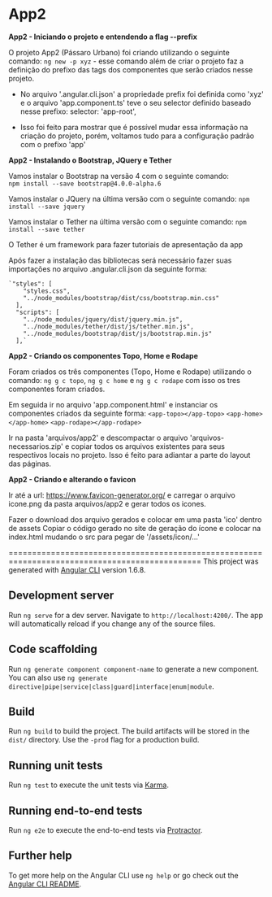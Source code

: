 # App2

**App2 - Iniciando o projeto e entendendo a flag --prefix**

O projeto App2 (Pássaro Urbano) foi criando utilizando o seguinte comando:
    `ng new -p xyz` - esse comando além de criar o projeto faz a definição
    do prefixo das tags dos componentes que serão criados nesse projeto.

   - No arquivo '.angular.cli.json' a propriedade prefix foi definida como 'xyz'
    e o arquivo 'app.component.ts' teve o seu selector definido baseado nesse 
    prefixo: selector: 'app-root',

   - Isso foi feito para mostrar que é possível mudar essa informação na criação
    do projeto, porém, voltamos tudo para a configuração padrão com o prefixo 'app'

**App2 - Instalando o Bootstrap, JQuery e Tether**

Vamos instalar o Bootstrap na versão 4 com o seguinte comando:    
    `npm install --save bootstrap@4.0.0-alpha.6`

Vamos instalar o JQuery na última versão com o seguinte comando:
    `npm install --save jquery`

Vamos instalar o Tether na última versão com o seguinte comando:
    `npm install --save tether`

   O Tether é um framework para fazer tutoriais de apresentação da app

Após fazer a instalação das bibliotecas será necessário fazer suas importações
no arquivo .angular.cli.json da seguinte forma:

    `"styles": [
        "styles.css",
        "../node_modules/bootstrap/dist/css/bootstrap.min.css"
      ],
      "scripts": [
        "../node_modules/jquery/dist/jquery.min.js",
        "../node_modules/tether/dist/js/tether.min.js",
        "../node_modules/bootstrap/dist/js/bootstrap.min.js"
      ],`

**App2 - Criando os componentes Topo, Home e Rodape**

Foram criados os três componentes (Topo, Home e Rodape) utilizando o comando:
    `ng g c topo`, `ng g c home` e `ng g c rodape` com isso os tres componentes foram criados.

Em seguida ir no arquivo 'app.component.html' e instanciar os componentes criados da seguinte forma:
    `<app-topo></app-topo>`
    `<app-home></app-home>`
    `<app-rodape></app-rodape>`

Ir na pasta 'arquivos/app2' e descompactar o arquivo 'arquivos-necessarios.zip' e copiar todos os arquivos existentes para seus respectivos locais no projeto. Isso é feito para adiantar a parte
do layout das páginas.

**App2 - Criando e alterando o favicon**

Ir até a url: https://www.favicon-generator.org/ e carregar o arquivo icone.png da pasta
arquivos/app2 e gerar todos os icones.

Fazer o download dos arquivo gerados e colocar em uma pasta 'ico' dentro de assets
Copiar o código gerado no site de geração do ícone e colocar na index.html mudando
o src para pegar de '/assets/icon/...'


===============================================================================================
This project was generated with [Angular CLI](https://github.com/angular/angular-cli) version 1.6.8.

## Development server

Run `ng serve` for a dev server. Navigate to `http://localhost:4200/`. The app will automatically reload if you change any of the source files.

## Code scaffolding

Run `ng generate component component-name` to generate a new component. You can also use `ng generate directive|pipe|service|class|guard|interface|enum|module`.

## Build

Run `ng build` to build the project. The build artifacts will be stored in the `dist/` directory. Use the `-prod` flag for a production build.

## Running unit tests

Run `ng test` to execute the unit tests via [Karma](https://karma-runner.github.io).

## Running end-to-end tests

Run `ng e2e` to execute the end-to-end tests via [Protractor](http://www.protractortest.org/).

## Further help

To get more help on the Angular CLI use `ng help` or go check out the [Angular CLI README](https://github.com/angular/angular-cli/blob/master/README.md).
